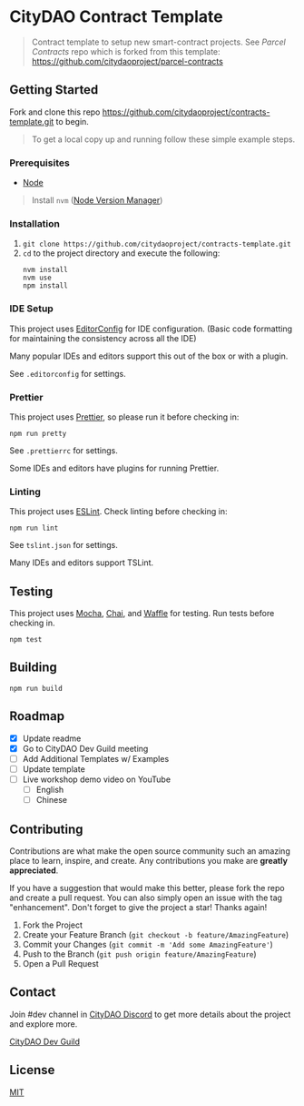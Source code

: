# CityDAO Contract Template

> Contract template to setup new smart-contract projects. See *Parcel Contracts* repo which is forked from this template: https://github.com/citydaoproject/parcel-contracts

## Getting Started

Fork and clone this repo https://github.com/citydaoproject/contracts-template.git to begin.  
> To get a local copy up and running follow these simple example steps.

### Prerequisites

  * [Node](https://nodejs.org/)
  > Install `nvm` ([Node Version Manager](https://github.com/nvm-sh/nvm))


### Installation

1. `git clone https://github.com/citydaoproject/contracts-template.git`
2. `cd` to the project directory and execute the following:
    ```
    nvm install
    nvm use
    npm install
    ```

### IDE Setup

This project uses [EditorConfig](https://editorconfig.org/) for IDE configuration. (Basic code formatting for maintaining the consistency across all the IDE)

Many popular IDEs and editors support this out of the box or with a plugin.

See `.editorconfig` for settings.

### Prettier

This project uses [Prettier](https://prettier.io/), so please run it before checking in:

```
npm run pretty
```

See `.prettierrc` for settings.

Some IDEs and editors have plugins for running Prettier.

### Linting

This project uses [ESLint](https://eslint.org/). Check linting before checking in:

```
npm run lint
```

See `tslint.json` for settings.

Many IDEs and editors support TSLint.

## Testing

This project uses [Mocha](https://mochajs.org/), [Chai](https://www.chaijs.com/), and [Waffle](https://getwaffle.io/) for testing. Run tests before checking in.

```
npm test
```

## Building

```
npm run build
```

## Roadmap

- [x] Update readme
- [x] Go to CityDAO Dev Guild meeting
- [ ] Add Additional Templates w/ Examples
- [ ] Update template
- [ ] Live workshop demo video on YouTube
    - [ ] English
    - [ ] Chinese

## Contributing

Contributions are what make the open source community such an amazing place to learn, inspire, and create. Any contributions you make are **greatly appreciated**.

If you have a suggestion that would make this better, please fork the repo and create a pull request. You can also simply open an issue with the tag "enhancement".
Don't forget to give the project a star! Thanks again!

1. Fork the Project
2. Create your Feature Branch (`git checkout -b feature/AmazingFeature`)
3. Commit your Changes (`git commit -m 'Add some AmazingFeature'`)
4. Push to the Branch (`git push origin feature/AmazingFeature`)
5. Open a Pull Request

## Contact

Join #dev channel in [CityDAO Discord](https://discord.gg/B9YbPNwcD3) to get more details about the project and explore more.

[CityDAO Dev Guild](https://www.citydao.io/guilds/dev)

## License
[MIT](https://choosealicense.com/licenses/mit/)